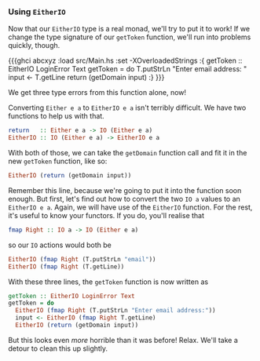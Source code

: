 ### Using `EitherIO`

Now that our `EitherIO` type is a real monad, we'll try to put it to work! If we change the type signature of our `getToken` function, we'll run into problems quickly, though.

{{{ghci abcxyz
:load src/Main.hs
:set -XOverloadedStrings
:{
getToken :: EitherIO LoginError Text
getToken = do
  T.putStrLn "Enter email address: "
  input <- T.getLine
  return (getDomain input)
:}
}}}

We get three type errors from this function alone, now!

Converting `Either e a` to `EitherIO e a` isn't terribly difficult. We have two functions to help us with that.

```haskell
return   :: Either e a -> IO (Either e a)
EitherIO :: IO (Either e a) -> EitherIO e a
```

With both of those, we can take the `getDomain` function call and fit it in the new `getToken` function, like so:

```haskell
EitherIO (return (getDomain input))
```

Remember this line, because we're going to put it into the function soon enough. But first, let's find out how to convert the two `IO a` values to an `EitherIO e a`. Again, we will have use of the `EitherIO` function. For the rest, it's useful to know your functors. If you do, you'll realise that

```haskell
fmap Right :: IO a -> IO (Either e a)
```

so our `IO` actions would both be

```haskell
EitherIO (fmap Right (T.putStrLn "email"))
EitherIO (fmap Right (T.getLine))
```

With these three lines, the `getToken` function is now written as

```haskell
getToken :: EitherIO LoginError Text
getToken = do
  EitherIO (fmap Right (T.putStrLn "Enter email address:"))
  input <- EitherIO (fmap Right T.getLine)
  EitherIO (return (getDomain input))
```

But this looks even *more* horrible than it was before! Relax. We'll take a detour to clean this up slightly.
